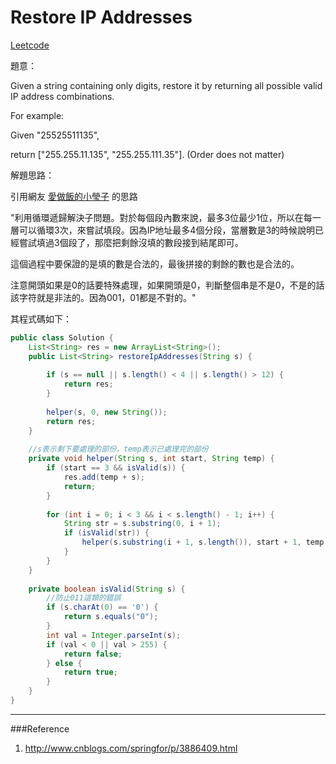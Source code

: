 # Restore IP Addresses

[Leetcode](https://leetcode.com/problems/restore-ip-addresses/)

題意：

Given a string containing only digits, restore it by returning all possible valid IP address combinations.

For example:

Given "25525511135",

return ["255.255.11.135", "255.255.111.35"]. (Order does not matter)

解題思路：

引用網友 [愛做飯的小瑩子](http://www.cnblogs.com/springfor/p/3886409.html) 的思路

"利用循環遞歸解決子問題。對於每個段內數來說，最多3位最少1位，所以在每一層可以循環3次，來嘗試填段。因為IP地址最多4個分段，當層數是3的時候說明已經嘗試填過3個段了，那麼把剩餘沒填的數段接到結尾即可。

這個過程中要保證的是填的數是合法的，最後拼接的剩餘的數也是合法的。

 注意開頭如果是0的話要特殊處理，如果開頭是0，判斷整個串是不是0，不是的話該字符就是非法的。因為001，01都是不對的。"
 

其程式碼如下：

```java
public class Solution {
    List<String> res = new ArrayList<String>();
    public List<String> restoreIpAddresses(String s) {
        
        if (s == null || s.length() < 4 || s.length() > 12) {
            return res;
        }
        
        helper(s, 0, new String());
        return res;
    }
    
    //s表示剩下要處理的部份，temp表示已處理完的部份
    private void helper(String s, int start, String temp) {
        if (start == 3 && isValid(s)) {
            res.add(temp + s);
            return;
        }
        
        for (int i = 0; i < 3 && i < s.length() - 1; i++) {
            String str = s.substring(0, i + 1);
            if (isValid(str)) {
                helper(s.substring(i + 1, s.length()), start + 1, temp + str + ".");
            }
        }
    }
    
    private boolean isValid(String s) {
        //防止011這類的錯誤
        if (s.charAt(0) == '0') {
            return s.equals("0");
        }
        int val = Integer.parseInt(s);
        if (val < 0 || val > 255) {
            return false;
        } else {
            return true;
        }
    }
}
```

---
###Reference
1. http://www.cnblogs.com/springfor/p/3886409.html